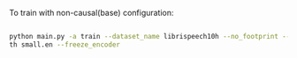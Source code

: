 To train with non-causal(base) configuration: 
```bash

python main.py -a train --dataset_name librispeech10h --no_footprint --nlayers 12 --dim 768 --nheads 12 --batch_size 8 --model_pa
th small.en --freeze_encoder
```
